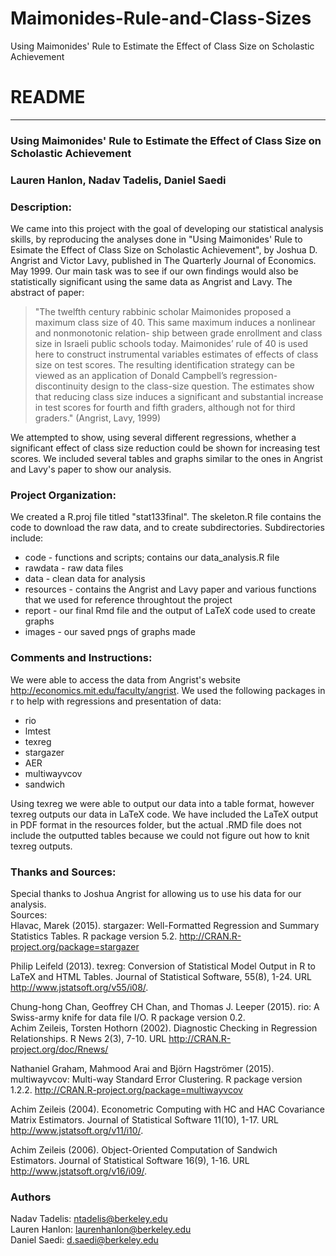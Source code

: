# Maimonides-Rule-and-Class-Sizes
Using Maimonides' Rule to Estimate the Effect of Class Size on Scholastic Achievement

# README
-------

### Using Maimonides' Rule to Estimate the Effect of Class Size on Scholastic Achievement
### Lauren Hanlon, Nadav Tadelis, Daniel Saedi

### Description:  
We came into this project with the goal of developing our statistical analysis skills, by reproducing the analyses done in "Using Maimonides' Rule to Esimate the Effect of Class Size on Scholastic Achievement", by Joshua D. Angrist and Victor Lavy, published in The Quarterly Journal of Economics. May 1999.  Our main task was to see if our own findings would also be statistically significant using the same data as Angrist and Lavy. 
The abstract of paper:  

>"The twelfth century rabbinic scholar Maimonides proposed a maximum class size of 40. This same maximum induces a nonlinear and nonmonotonic relation- ship between grade enrollment and class size in Israeli public schools today. Maimonides’ rule of 40 is used here to construct instrumental variables estimates of effects of class size on test scores. The resulting identification strategy can be viewed as an application of Donald Campbell’s regression-discontinuity design to the class-size question. The estimates show that reducing class size induces a significant and substantial increase in test scores for fourth and fifth graders, although not for third graders." (Angrist, Lavy, 1999)  
>  
We attempted to show, using several different regressions, whether a significant effect of class size reduction could be shown for increasing test scores. We included several tables and graphs similar to the ones in Angrist and Lavy's paper to show our analysis. 
### Project Organization:  
We created a R.proj file titled "stat133final". The skeleton.R file contains the code to download the raw data, and to create subdirectories. Subdirectories include:

* code - functions and scripts; contains our data_analysis.R file
* rawdata - raw data files
* data - clean data for analysis
* resources - contains the Angrist and Lavy paper and various functions that we used for reference throughtout the project
* report - our final Rmd file and the output of LaTeX code used to create graphs
* images - our saved pngs of graphs made  

### Comments and Instructions: 
We were able to access the data from Angrist's website http://economics.mit.edu/faculty/angrist. 
We used the following packages in r to help with regressions and presentation of data: 
* rio 
* lmtest 
* texreg
* stargazer 
* AER 
* multiwayvcov 
* sandwich  

Using texreg we were able to output our data into a table format, however texreg outputs our data in LaTeX code. We have included the LaTeX output in PDF format in the resources folder, but the actual .RMD file does not include the outputted tables because we could not figure out how to knit texreg outputs. 

### Thanks and Sources:  
Special thanks to Joshua Angrist for allowing us to use his data for our analysis.  
Sources:   
Hlavac, Marek (2015). stargazer: Well-Formatted Regression and Summary Statistics Tables. R
  package version 5.2. http://CRAN.R-project.org/package=stargazer  
  
Philip Leifeld (2013). texreg: Conversion of Statistical Model Output in R to LaTeX and HTML
  Tables. Journal of Statistical Software, 55(8), 1-24. URL http://www.jstatsoft.org/v55/i08/.  
  
Chung-hong Chan, Geoffrey CH Chan, and Thomas J. Leeper (2015). rio: A Swiss-army knife for
  data file I/O. R package version 0.2.  
Achim Zeileis, Torsten Hothorn (2002). Diagnostic Checking in Regression Relationships. R News
  2(3), 7-10. URL http://CRAN.R-project.org/doc/Rnews/  
  
Nathaniel Graham, Mahmood Arai and Björn Hagströmer (2015). multiwayvcov: Multi-way Standard
  Error Clustering. R package version 1.2.2. http://CRAN.R-project.org/package=multiwayvcov  
  
Achim Zeileis (2004). Econometric Computing with HC and HAC Covariance Matrix Estimators.
  Journal of Statistical Software 11(10), 1-17. URL http://www.jstatsoft.org/v11/i10/.  
  
Achim Zeileis (2006). Object-Oriented Computation of Sandwich Estimators. Journal of
  Statistical Software 16(9), 1-16. URL http://www.jstatsoft.org/v16/i09/.  





### Authors
Nadav Tadelis: ntadelis@berkeley.edu   
Lauren Hanlon: laurenhanlon@berkeley.edu   
Daniel Saedi: d.saedi@berkeley.edu   

